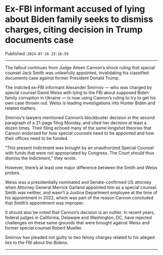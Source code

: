 # Ex-FBI informant accused of lying about Biden family seeks to dismiss charges, citing decision in Trump documents case

Published :`2024-07-16 23:16:59`

---

The fallout continues from Judge Aileen Cannon’s shock ruling that special counsel Jack Smith was unlawfully appointed, invalidating his classified documents case against former President Donald Trump.

The indicted ex-FBI informant Alexander Smirnov — who was charged by special counsel David Weiss with lying to the FBI about supposed Biden family corruption in Ukraine — is now using Cannon’s ruling to try to get his own case thrown out. Weiss is leading investigations into Hunter Biden and related matters.

Smirnov’s lawyers mentioned Cannon’s blockbuster decision in the second paragraph of a 21-page filing Monday, and cited her decision at least a dozen times. Their filing echoed many of the same longshot theories that Cannon endorsed for how special counsels need to be appointed and how their offices need to be funded.

“This present Indictment was brought by an unauthorized Special Counsel with funds that were not appropriated by Congress. The Court should thus dismiss the Indictment,” they wrote.

However, there’s at least one major difference between the Smith and Weiss probes.

Weiss was a presidentially nominated and Senate-confirmed US attorney when Attorney General Merrick Garland appointed him as a special counsel. Smith was neither, and wasn’t a Justice Department employee at the time of his appointment in 2022, which was part of the reason Cannon concluded that Smith’s appointment was improper.

It should also be noted that Cannon’s decision is an outlier. In recent years, federal judges in California, Delaware and Washington, DC, have rejected challenges on these same grounds that were brought against Weiss and former special counsel Robert Mueller.

Smirnov has pleaded not guilty to two felony charges related to his alleged lies to the FBI about the Bidens.

---

